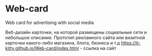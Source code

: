 # Web-card
Web card for advertising with social media

Веб-дизайн карточки, на которой размещены социальные сети и небольшое описание. Прототип рекламного сайта или визитной карточки какого-либо магазина, блога, бизнеса и т.д
https://it-kitty.github.io/Web-card/index.html - ссылка на сайт
